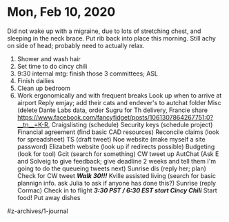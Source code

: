 # Mon, Feb 10, 2020
Did not wake up with a migraine, due to lots of stretching chest, and sleeping in the neck brace. Put rib back into place this morning. Still achy on side of head; probably need to actually relax. 

1. Shower and wash hair
3. Set time to do cincy chili
1. 9:30 internal mtg: finish those 3 committees; 
ASL
4. Finish dailies
5. Clean up bedroom
6. Work ergonomically and with frequent breaks
Look up when to arrive at airport
Reply emjay; add their cats and endever's to autchat folder
Misc (delete Dante Labs data, order Sugru for Th delivery, Francie share https://www.facebook.com/fancyfidget/posts/1061307864267751:0?__tn__=K-R, 
Craigslisting (schedule)
Security keys (schedule project)
Financial agreement (find basic CAD resources)
Reconcile claims (look for spreadsheet)
TS (draft tweet)
Noe website (make myself a site password)
Elizabeth website (look up if redirects possible)
Budgeting (look for tool)
Gcit (search for something)
CW tweet up
AutChat (Ask E and Solveig to give feedback; give deadline 2 weeks and tell them I'm going to do the queueing tweets next)
Sunrise dis (reply her; plan)
Check for CW tweet
***Walk 30!!!***
Kville assisted living (search for basic plannign info. ask Julia to ask if anyone has done this?)
Sunrise (reply Cormac)
Check in to flight
***3:30 PST / 6:30 EST start Cincy Chili***
Start food!
Put away dishes


#z-archives/1-journal
